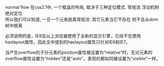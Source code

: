 normal flow
在css2.1中, 一个框盒的布局, 取决于三种定位模式.
常规流
浮动机制
绝对定位  
所以我们可以知道, 一旦一个元素脱离常规流:
其它元素当它不存在
但不会从dom树中脱离  

必须说明的是，IE8及以上浏览器使用了全新的显示引擎，已经不在使用haslayout属性，因此文中提到的haslayout属性只针对IE6和IE7。  

当产生overflow的子孙元素的position属性被设置为”relative”时，无论元素的overflow属性设置为”hidden”还是”auto”，表现的都如同被设置为”visible”一样。